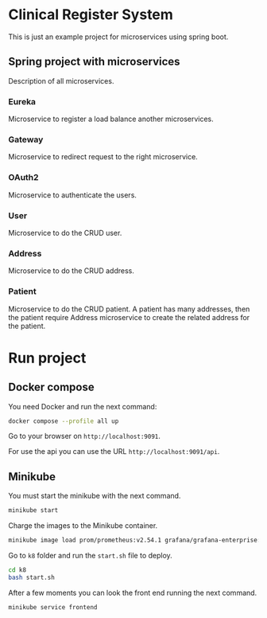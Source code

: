 # Clinical Register System

This is just an example project for microservices using spring boot.

## Spring project with microservices

Description of all microservices.

### Eureka

Microservice to register a load balance another microservices.

### Gateway

Microservice to redirect request to the right microservice.

### OAuth2

Microservice to authenticate the users.

### User

Microservice to do the CRUD user.

### Address

Microservice to do the CRUD address.

### Patient

Microservice to do the CRUD patient. A patient has many addresses,
then the patient require Address microservice to create the
related address for the patient.

# Run project

## Docker compose

You need Docker and run the next command:

```bash
docker compose --profile all up
```

Go to your browser on `http://localhost:9091`.

For use the api you can use the URL `http://localhost:9091/api`.

## Minikube

You must start the minikube with the next command.

```bash
minikube start
```

Charge the images to the Minikube container.

```bash
minikube image load prom/prometheus:v2.54.1 grafana/grafana-enterprise:11.2.0 redis:7.2-alpine postgres:16.3 tli/cr-ms-patient:1.0.0 tli/cr-ms-address:1.0.0 tli/cr-ms-user:1.0.0 tli/cr-ms-oauth2:1.0.0 tli/cr-gateway:1.0.0 tli/cr-eureka:0.0.1 tli/cr-ms-frontend:0.0.1
```

Go to `k8` folder and run the `start.sh` file to deploy.

```bash
cd k8
bash start.sh
```

After a few moments you can look the front end running the next command.

```bash
minikube service frontend
```
